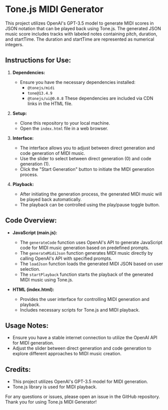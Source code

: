 # Tone.js MIDI Generator

This project utilizes OpenAI's GPT-3.5 model to generate MIDI scores in JSON notation that can be played back using Tone.js. The generated JSON music score includes tracks with labeled notes containing pitch, duration, and startTime. The duration and startTime are represented as numerical integers.

## Instructions for Use:

1. **Dependencies:**
   - Ensure you have the necessary dependencies installed:
     - `@tonejs/midi`
     - `tone@13.4.9`
     - `@tonejs/ui@0.0.8`
     These dependencies are included via CDN links in the HTML file.

2. **Setup:**
   - Clone this repository to your local machine.
   - Open the `index.html` file in a web browser.

3. **Interface:**
   - The interface allows you to adjust between direct generation and code generation of MIDI music.
   - Use the slider to select between direct generation (0) and code generation (1).
   - Click the "Start Generation" button to initiate the MIDI generation process.

4. **Playback:**
   - After initiating the generation process, the generated MIDI music will be played back automatically.
   - The playback can be controlled using the play/pause toggle button.

## Code Overview:

- **JavaScript (main.js):**
  - The `generateCode` function uses OpenAI's API to generate JavaScript code for MIDI music generation based on predefined prompts.
  - The `generateMidiJson` function generates MIDI music directly by calling OpenAI's API with specified prompts.
  - The `loadJson` function loads the generated MIDI JSON based on user selection.
  - The `startPlayback` function starts the playback of the generated MIDI music using Tone.js.

- **HTML (index.html):**
  - Provides the user interface for controlling MIDI generation and playback.
  - Includes necessary scripts for Tone.js and MIDI playback.

## Usage Notes:

- Ensure you have a stable internet connection to utilize the OpenAI API for MIDI generation.
- Adjust the slider between direct generation and code generation to explore different approaches to MIDI music creation.

## Credits:

- This project utilizes OpenAI's GPT-3.5 model for MIDI generation.
- Tone.js library is used for MIDI playback.


For any questions or issues, please open an issue in the GitHub repository. Thank you for using Tone.js MIDI Generator!
